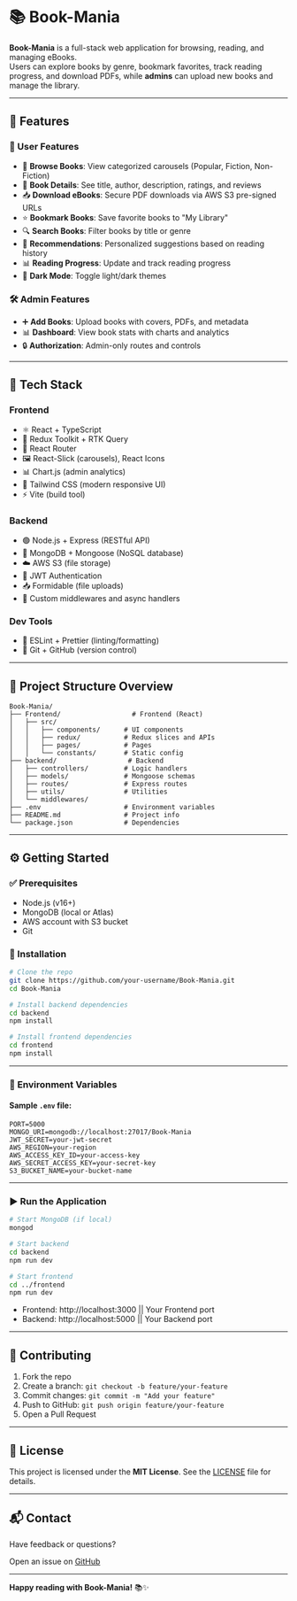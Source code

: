 # 📚 Book-Mania

**Book-Mania** is a full-stack web application for browsing, reading, and managing eBooks.  
Users can explore books by genre, bookmark favorites, track reading progress, and download PDFs, while **admins** can upload new books and manage the library.

---

## 🚀 Features

### 👤 User Features
- 📖 **Browse Books**: View categorized carousels (Popular, Fiction, Non-Fiction)
- 📘 **Book Details**: See title, author, description, ratings, and reviews
- 📥 **Download eBooks**: Secure PDF downloads via AWS S3 pre-signed URLs
- ⭐ **Bookmark Books**: Save favorite books to "My Library"
- 🔍 **Search Books**: Filter books by title or genre
- 🎯 **Recommendations**: Personalized suggestions based on reading history
- 📊 **Reading Progress**: Update and track reading progress
- 🌙 **Dark Mode**: Toggle light/dark themes

### 🛠 Admin Features
- ➕ **Add Books**: Upload books with covers, PDFs, and metadata
- 📊 **Dashboard**: View book stats with charts and analytics
- 🔒 **Authorization**: Admin-only routes and controls

---

## 🧱 Tech Stack

### Frontend
- ⚛️ React + TypeScript
- 🧠 Redux Toolkit + RTK Query
- 🔀 React Router
- 🖼 React-Slick (carousels), React Icons
- 📊 Chart.js (admin analytics)
- 🎨 Tailwind CSS (modern responsive UI)
- ⚡ Vite (build tool)

### Backend
- 🟢 Node.js + Express (RESTful API)
- 🍃 MongoDB + Mongoose (NoSQL database)
- ☁️ AWS S3 (file storage)
- 🔐 JWT Authentication
- 📥 Formidable (file uploads)
- 🧰 Custom middlewares and async handlers

### Dev Tools
- 🧪 ESLint + Prettier (linting/formatting)
- 🧾 Git + GitHub (version control)

---

## 📁 Project Structure Overview 

```
Book-Mania/
├── Frontend/                  # Frontend (React)
│   ├── src/
│   │   ├── components/      # UI components  
│   │   ├── redux/           # Redux slices and APIs
│   │   ├── pages/           # Pages 
│   │   └── constants/       # Static config 
├── backend/                  # Backend 
│   ├── controllers/         # Logic handlers 
│   ├── models/              # Mongoose schemas
│   ├── routes/              # Express routes
│   ├── utils/               # Utilities 
│   └── middlewares/         
├── .env                     # Environment variables
├── README.md                # Project info
└── package.json             # Dependencies
```

---

## ⚙️ Getting Started

### ✅ Prerequisites
- Node.js (v16+)
- MongoDB (local or Atlas)
- AWS account with S3 bucket
- Git

### 🧩 Installation

```bash
# Clone the repo
git clone https://github.com/your-username/Book-Mania.git
cd Book-Mania

# Install backend dependencies
cd backend
npm install

# Install frontend dependencies
cd frontend
npm install
```

---

### 🔐 Environment Variables

#### Sample `.env` file:
```env
PORT=5000
MONGO_URI=mongodb://localhost:27017/Book-Mania
JWT_SECRET=your-jwt-secret
AWS_REGION=your-region
AWS_ACCESS_KEY_ID=your-access-key
AWS_SECRET_ACCESS_KEY=your-secret-key
S3_BUCKET_NAME=your-bucket-name
```

---

### ▶️ Run the Application

```bash
# Start MongoDB (if local)
mongod

# Start backend
cd backend
npm run dev

# Start frontend
cd ../frontend
npm run dev
```

- Frontend: http://localhost:3000  || Your Frontend port
- Backend: http://localhost:5000 || Your Backend port

---





## 🤝 Contributing

1. Fork the repo
2. Create a branch: `git checkout -b feature/your-feature`
3. Commit changes: `git commit -m "Add your feature"`
4. Push to GitHub: `git push origin feature/your-feature`
5. Open a Pull Request

---

## 📄 License
This project is licensed under the **MIT License**. See the [LICENSE](LICENSE) file for details.

---

## 📬 Contact
Have feedback or questions?  

Open an issue on [GitHub](https://github.com/your-username/Book-Mania/issues)

---

**Happy reading with Book-Mania!** 📚✨